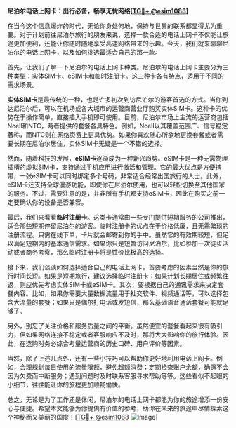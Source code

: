 **尼泊尔电话上网卡：出行必备，畅享无忧网络[[TG💪+ @esim1088](https://t.me/s/esim1088)]**

在当今这个信息爆炸的时代，无论你身处何地，保持与世界的联系都显得尤为重要。对于计划前往尼泊尔旅行的朋友来说，选择一款合适的电话上网卡不仅能让旅途更加便利，还能让你随时随地享受高速网络带来的乐趣。今天，我们就来聊聊尼泊尔的电话上网卡，以及如何挑选最适合自己的那一款。

首先，让我们了解一下尼泊尔的电话上网卡种类。尼泊尔的电话上网卡主要分为三种类型：实体SIM卡、eSIM卡和临时注册卡。这三种卡各有特点，适用于不同的需求场景。

**实体SIM卡**是最传统的一种，也是许多初次到访尼泊尔的游客首选的方式。当你到达尼泊尔后，可以在机场或各大城市的运营商营业厅购买实体SIM卡。这种卡的优势在于操作简单，直接插入手机即可使用。目前，尼泊尔市场上主流的运营商包括Ncell和NTC，两者提供的套餐各具特色。例如，Ncell以其覆盖范围广、信号稳定著称，而NTC则在网络资费上更具优势。如果你喜欢随心所欲地更换套餐或者需要长期在尼泊尔居住，实体SIM卡无疑是一个不错的选择。

然而，随着科技的发展，**eSIM卡**逐渐成为一种新兴趋势。eSIM卡是一种无需物理插槽的虚拟SIM卡，支持通过手机应用进行激活和管理。它的最大优点是方便携带，一张eSIM卡可以同时绑定多个号码，非常适合经常出国旅行的人士。此外，eSIM卡还支持全球漫游功能，即使你在尼泊尔使用，也可以轻松切换至其他国家的服务。不过，需要注意的是，并非所有手机都支持eSIM卡，因此在购买之前一定要确认你的设备是否兼容。

最后，我们来看看**临时注册卡**。这类卡通常由一些专门提供短期服务的公司推出，适合那些短期停留尼泊尔的游客。临时注册卡的优点在于价格低廉，且无需繁琐的注册流程。只需在线下单，卡片就会邮寄到你的手中。虽然它的有效期较短，但足以满足短期内的基本通信需求。如果你只是短暂访问尼泊尔，比如参加一次徒步活动或者商务考察，那么临时注册卡将是性价比极高的选择。

接下来，我们谈谈如何选择适合自己的电话上网卡。首要考虑的因素当然是你的旅行时间长短。如果是短期旅行，建议选择临时注册卡；如果计划长期居住或频繁往返，则应优先考虑实体SIM卡或eSIM卡。其次，要根据自己的通讯需求来决定套餐内容。比如，如果你需要大量数据流量用于社交软件、视频通话等，可以选择包含大流量的套餐；如果只是偶尔打电话或发短信，那么基础语音通话套餐可能就足够了。

另外，别忘了关注价格和服务质量之间的平衡。虽然便宜的套餐看起来很有吸引力，但如果网络连接不稳定或者客服响应不及时，那将大大影响你的旅行体验。因此，在选购时务必综合考量运营商的历史口碑、用户评价等因素。

当然，除了上述几点外，还有一些小技巧可以帮助你更好地利用电话上网卡。例如，合理规划每日使用的流量限额，避免超额消费；定期检查账户余额，确保不会因为欠费而中断服务；遇到问题时及时联系客服寻求帮助等等。这些看似不起眼的小细节，往往能让你的旅程更加顺畅愉快。

总之，无论是为了工作还是休闲，尼泊尔的电话上网卡都能为你的旅途增添一份安心与便捷。希望本文能够为你提供有价值的参考，助你在未来的旅途中尽情探索这个神秘而又美丽的国度！[[TG💪+ @esim1088](https://t.me/s/esim1088) ![Image](https://i.postimg.cc/4NQfJmqS/Snipaste-2025-05-13-00-14-12.png)]